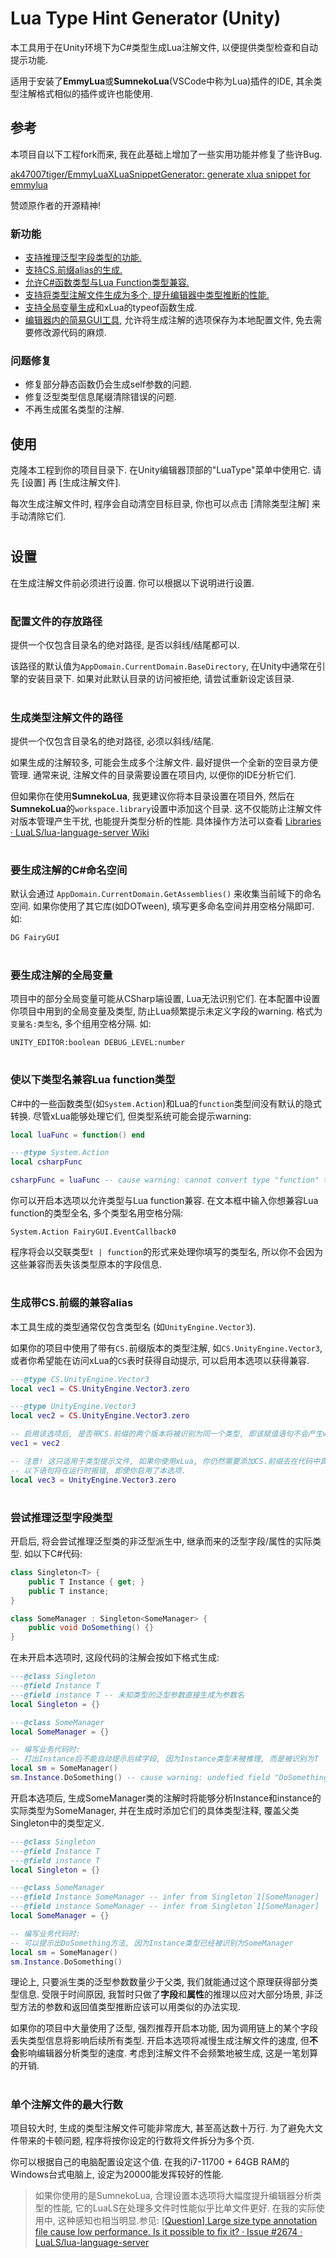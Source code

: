 # Lua Type Hint Generator (Unity)



本工具用于在Unity环境下为C#类型生成Lua注解文件, 以便提供类型检查和自动提示功能.

适用于安装了**EmmyLua**或**SumnekoLua**(VSCode中称为Lua)插件的IDE, 其余类型注解格式相似的插件或许也能使用.



## 参考

本项目自以下工程fork而来, 我在此基础上增加了一些实用功能并修复了些许Bug.

[ak47007tiger/EmmyLuaXLuaSnippetGenerator: generate xlua snippet for emmylua](https://github.com/ak47007tiger/EmmyLuaXLuaSnippetGenerator)

赞颂原作者的开源精神!

### 新功能

- [支持推理泛型字段类型的功能.](#泛型)
- [支持CS.前缀alias的生成.](#前缀)
- [允许C#函数类型与Lua Function类型兼容.](#函数兼容)
- [支持将类型注解文件生成为多个, 提升编辑器中类型推断的性能.](#性能)
- [支持全局变量生成](#全局)和xLua的typeof函数生成.
- [编辑器内的简易GUI工具](#设置), 允许将生成注解的选项保存为本地配置文件, 免去需要修改源代码的麻烦.

### 问题修复

- 修复部分静态函数仍会生成self参数的问题.
- 修复泛型类型信息尾缀清除错误的问题.
- 不再生成匿名类型的注解.

  

## 使用

克隆本工程到你的项目目录下. 在Unity编辑器顶部的"LuaType"菜单中使用它. 请先 [设置] 再 [生成注解文件].

每次生成注解文件时, 程序会自动清空目标目录, 你也可以点击 [清除类型注解] 来手动清除它们.

<h1 id="设置"></h1>

## 设置

在生成注解文件前必须进行设置. 你可以根据以下说明进行设置.

<h1 id="配置路径"></h1>

### 配置文件的存放路径

提供一个仅包含目录名的绝对路径, 是否以斜线/结尾都可以.

该路径的默认值为`AppDomain.CurrentDomain.BaseDirectory`, 在Unity中通常在引擎的安装目录下. 如果对此默认目录的访问被拒绝, 请尝试重新设定该目录.

<h1 id="路径"></h1>

### 生成类型注解文件的路径

提供一个仅包含目录名的绝对路径, 必须以斜线/结尾.

如果生成的注解较多, 可能会生成多个注解文件. 最好提供一个全新的空目录方便管理. 通常来说, 注解文件的目录需要设置在项目内, 以便你的IDE分析它们.

但如果你在使用**SumnekoLua**, 我更建议你将本目录设置在项目外, 然后在**SumnekoLua**的`workspace.library`设置中添加这个目录. 这不仅能防止注解文件对版本管理产生干扰, 也能提升类型分析的性能. 具体操作方法可以查看 [Libraries · LuaLS/lua-language-server Wiki](https://github.com/LuaLS/lua-language-server/wiki/Libraries#link-to-workspace)

<h1 id="控件"></h1>

### 要生成注解的C#命名空间

默认会通过 `AppDomain.CurrentDomain.GetAssemblies()` 来收集当前域下的命名空间. 如果你使用了其它库(如DOTween), 填写更多命名空间并用空格分隔即可. 如:

`DG FairyGUI`

<h1 id="全局"></h1>

### 要生成注解的全局变量

项目中的部分全局变量可能从CSharp端设置, Lua无法识别它们. 在本配置中设置你项目中用到的全局变量及类型, 防止Lua频繁提示未定义字段的warning. 格式为`变量名:类型名`, 多个组用空格分隔. 如:

`UNITY_EDITOR:boolean DEBUG_LEVEL:number`

<h1 id="函数兼容"></h1>

### 使以下类型名兼容Lua function类型

C#中的一些函数类型(如`System.Action`)和Lua的`function`类型间没有默认的隐式转换. 尽管xLua能够处理它们, 但类型系统可能会提示warning:

```lua
local luaFunc = function() end

---@type System.Action
local csharpFunc

csharpFunc = luaFunc -- cause warning: cannot convert type "function" to "System.Action"
```

你可以开启本选项以允许类型与Lua function兼容. 在文本框中输入你想兼容Lua function的类型全名, 多个类型名用空格分隔:

`System.Action FairyGUI.EventCallback0`

程序将会以交联类型`t | function`的形式来处理你填写的类型名, 所以你不会因为这些兼容而丢失该类型原本的字段信息.

<h1 id="前缀"></h1>

### 生成带CS.前缀的兼容alias

本工具生成的类型通常仅包含类型名 (如`UnityEngine.Vector3`).

如果你的项目中使用了带有`CS.`前缀版本的类型注解, 如`CS.UnityEngine.Vector3`, 或者你希望能在访问xLua的`CS`表时获得自动提示, 可以启用本选项以获得兼容.

```lua
---@type CS.UnityEngine.Vector3
local vec1 = CS.UnityEngine.Vector3.zero

---@type UnityEngine.Vector3
local vec2 = CS.UnityEngine.Vector3.zero

-- 启用该选项后, 是否带CS.前缀的两个版本将被识别为同一个类型, 即该赋值语句不会产生warning.
vec1 = vec2 

-- 注意! 这只适用于类型提示文件, 如果你使用xLua, 你仍然需要添加CS.前缀去在代码中真正访问C#类型.
-- 以下语句将在运行时报错, 即使你启用了本选项.
local vec3 = UnityEngine.Vector3.zero
```

<h1 id="泛型"></h1>

### 尝试推理泛型字段类型

开启后, 将会尝试推理泛型类的非泛型派生中, 继承而来的泛型字段/属性的实际类型. 如以下C#代码:

```c#
class Singleton<T> {
    public T Instance { get; }
    public T instance;
}

class SomeManager : Singleton<SomeManager> {
    public void DoSomething() {}
}
```

在未开启本选项时, 这段代码的注解会按如下格式生成:

```lua
---@class Singleton
---@field Instance T
---@field instance T -- 未知类型的泛型参数直接生成为参数名
local Singleton = {}

---@class SomeManager
local SomeManager = {}

-- 编写业务代码时:
-- 打出Instance后不能自动提示后续字段, 因为Instance类型未被推理, 而是被识别为T
local sm = SomeManager()
sm.Instance.DoSomething() -- cause warning: undefied field "DoSomething"
```

开启本选项后, 生成SomeManager类的注解时将能够分析Instance和instance的实际类型为SomeManager, 并在生成时添加它们的具体类型注释, 覆盖父类Singleton中的类型定义.

```lua
---@class Singleton
---@field Instance T
---@field instance T
local Singleton = {}

---@class SomeManager
---@field Instance SomeManager -- infer from Singleton`1[SomeManager]
---@field instance SomeManager -- infer from Singleton`1[SomeManager]
local SomeManager = {}

-- 编写业务代码时:
-- 可以提示出DoSomething方法, 因为Instance类型已经被识别为SomeManager
local sm = SomeManager()
sm.Instance.DoSomething()
```

理论上, 只要派生类的泛型参数数量少于父类, 我们就能通过这个原理获得部分类型信息. 受限于时间原因, 我暂时只做了**字段**和**属性**的推理以应对大部分场景, 非泛型方法的参数和返回值类型推断应该可以用类似的办法实现.

如果你的项目中大量使用了泛型, 强烈推荐开启本功能, 因为调用链上的某个字段丢失类型信息将影响后续所有类型. 开启本选项将减慢生成注解文件的速度, 但**不会**影响编辑器分析类型的速度. 考虑到注解文件不会频繁地被生成, 这是一笔划算的开销.

<h1 id="性能"></h1>

### 单个注解文件的最大行数

项目较大时, 生成的类型注解文件可能非常庞大, 甚至高达数十万行. 为了避免大文件带来的卡顿问题, 程序将按你设定的行数将文件拆分为多个页.

你可以根据自己的电脑配置设定这个值. 在我的i7-11700 + 64GB RAM的Windows台式电脑上, 设定为20000能发挥较好的性能.

> 如果你使用的是SumnekoLua, 合理设置本选项将大幅度提升编辑器分析类型的性能, 它的LuaLS在处理多文件时性能似乎比单文件更好. 在我的实际使用中, 这种感知也相当明显.参见:  [[Question\] Large size type annotation file cause low performance. Is it possible to fix it? · Issue #2674 · LuaLS/lua-language-server](https://github.com/LuaLS/lua-language-server/issues/2674) 
